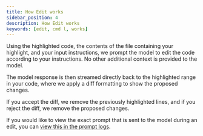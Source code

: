 ```yaml
---
title: How Edit works
sidebar_position: 4
description: How Edit works
keywords: [edit, cmd l, works]
---
```


Using the highlighted code, the contents of the file containing your highlight, and your input instructions, we prompt the model to edit the code according to your instructions. No other additional context is provided to the model.

The model response is then streamed directly back to the highlighted range in your code, where we apply a diff formatting to show the proposed changes.

If you accept the diff, we remove the previously highlighted lines, and if you reject the diff, we remove the proposed changes.

If you would like to view the exact prompt that is sent to the model during an edit, you can [view this in the prompt logs](../troubleshooting.md#check-the-logs).

